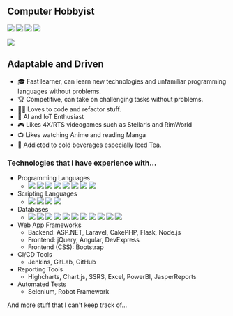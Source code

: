 ## **Computer Hobbyist**

[<img src="https://img.shields.io/website?label=KeirLoire.com&style=flat&url=https%3A%2F%2FKeirLoire.com" />](https://keirloire.com)
[<img src="https://img.shields.io/badge/linkedin-chesterayala-00a0dc?label=LinkedIn&style=flat&logo=linkedin" />](https://linkedin.com/in/chesterayala)
[<img src="https://img.shields.io/badge/gitlab-chesterayala-ab6100?label=GitLab&style=flat&logo=gitlab" />](https://gitlab.com/chesterayala)
[<img src="https://img.shields.io/badge/hackerrank-chesterayala-068932?label=HackerRank&style=flat&logo=hackerrank" />](https://www.hackerrank.com/KeirLoire)

[<img src="https://stackoverflow.com/users/flair/15052050.png" />](https://stackoverflow.com/users/15052050/chester-ayala)

## **Adaptable and Driven**

- 🎓 Fast learner, can learn new technologies and unfamiliar programming languages without problems.
- 🏆 Competitive, can take on challenging tasks without problems.
- 👨‍💻 Loves to code and refactor stuff.
- 🤖 AI and IoT Enthusiast
- 🎮 Likes 4X/RTS videogames such as Stellaris and RimWorld
- 📺 Likes watching Anime and reading Manga
- 🍹 Addicted to cold beverages especially Iced Tea.

### **Technologies that I have experience with...**

- Programming Languages
  - <img src="https://img.shields.io/badge/javascript-7%20years-purple?label=Javascript&style=flat" /> <img src="https://img.shields.io/badge/Python-7%20years-purple?label=Python&style=flat" /> <img src="https://img.shields.io/badge/C%2b%2b-5%20years-gold?label=C%2fC%2b%2b&style=flat" /> <img src="https://img.shields.io/badge/php-5%20years-gold?label=PHP&style=flat" /> <img src="https://img.shields.io/badge/C%23-5%20years-gold?label=C%23&style=flat" /> <img src="https://img.shields.io/badge/Java-%3c1%20year-blue?label=Java&style=flat" /> <img src="https://img.shields.io/badge/go-%3c1%20year-blue?label=Go&style=flat" /> <img src="https://img.shields.io/badge/rust-%3c1%20year-blue?label=Rust&style=flat" />
- Scripting Languages
  - <img src="https://img.shields.io/badge/batch-5%20years-gold?label=Batch&style=flat" />  <img src="https://img.shields.io/badge/powershell-3%20years-white?label=PowerShell&style=flat" /> <img src="https://img.shields.io/badge/bash-3%20years-white?label=Bash&style=flat" /> <img src="https://img.shields.io/badge/lua-1%20year-blue?label=Lua&style=flat" />
- Databases
  - <img src="https://img.shields.io/badge/mysql-5%20years-gold?label=MySQL&style=flat" /> <img src="https://img.shields.io/badge/sqlite-5%20years-gold?label=SQLite&style=flat" /> <img src="https://img.shields.io/badge/mssql-5%20years-gold?label=MSSQL&style=flat" /> <img src="https://img.shields.io/badge/msolap-3%20years-white?label=MSOLAP&style=flat" /> <img src="https://img.shields.io/badge/ms%20access-1%20year-blue?label=MS%20Access&style=flat" /> <img src="https://img.shields.io/badge/litedb-1%20year-blue?label=LiteDB&style=flat" /> <img src="https://img.shields.io/badge/sql%20ce-1%20year-blue?label=SQL%20CE&style=flat" />  <img src="https://img.shields.io/badge/ravendb-1%20year-blue?label=RavenDB&style=flat" /> <img src="https://img.shields.io/badge/mongodb-1%20year-blue?label=MongoDB&style=flat" />
  <img src="https://img.shields.io/badge/ms%20access-1%20year-blue?label=MS%20Access&style=flat" /> <img src="https://img.shields.io/badge/postgresql-1%20year-blue?label=PostgreSQL&style=flat" />
- Web App Frameworks
  - Backend: ASP.NET, Laravel, CakePHP, Flask, Node.js
  - Frontend: jQuery, Angular, DevExpress
  - Frontend (CSS): Bootstrap
- CI/CD Tools
  - Jenkins, GitLab, GitHub
- Reporting Tools
  - Highcharts, Chart.js, SSRS, Excel, PowerBI, JasperReports
- Automated Tests
  - Selenium, Robot Framework

And more stuff that I can't keep track of...

<br />